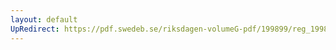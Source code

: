 ```yaml
---
layout: default
UpRedirect: https://pdf.swedeb.se/riksdagen-volumeG-pdf/199899/reg_199899/reg_199899_0320.pdf
---
```

